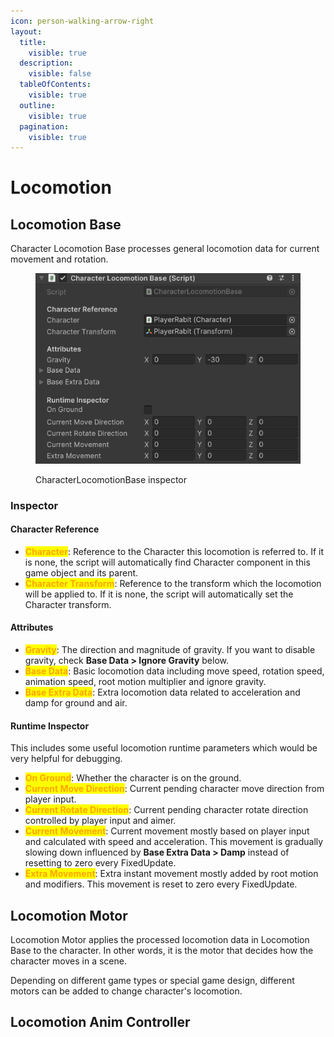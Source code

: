 ```yaml
---
icon: person-walking-arrow-right
layout:
  title:
    visible: true
  description:
    visible: false
  tableOfContents:
    visible: true
  outline:
    visible: true
  pagination:
    visible: true
---
```


# Locomotion

## Locomotion Base

Character Locomotion Base processes general locomotion data for current movement and rotation.&#x20;

<figure><img src="../.gitbook/assets/image (33).png" alt=""><figcaption><p>CharacterLocomotionBase inspector</p></figcaption></figure>

### Inspector

#### Character Reference

* <mark style="color:orange;">**Character**</mark>: Reference to the Character this locomotion is referred to. If it is none, the script will automatically find Character component in this game object and its parent.&#x20;
* <mark style="color:orange;">**Character Transform**</mark>: Reference to the transform which the locomotion will be applied to. If it is none, the script will automatically set the Character transform.

#### Attributes

* <mark style="color:orange;">**Gravity**</mark>: The direction and magnitude of gravity. If you want to disable gravity, check **Base Data > Ignore Gravity** below.&#x20;
* <mark style="color:orange;">**Base Data**</mark>: Basic locomotion data including move speed, rotation speed, animation speed, root motion multiplier and ignore gravity.&#x20;
* <mark style="color:orange;">**Base Extra Data**</mark>: Extra locomotion data related to acceleration and damp for ground and air.&#x20;

#### Runtime Inspector

This includes some useful locomotion runtime parameters which would be very helpful for debugging.&#x20;

* <mark style="color:orange;">**On Ground**</mark>: Whether the character is on the ground.&#x20;
* <mark style="color:orange;">**Current Move Direction**</mark>: Current pending character move direction from player input.&#x20;
* <mark style="color:orange;">**Current Rotate Direction**</mark>: Current pending character rotate direction controlled by player input and aimer.&#x20;
* <mark style="color:orange;">**Current Movement**</mark>: Current movement mostly based on player input and calculated with speed and acceleration. This movement is gradually slowing down influenced by **Base Extra Data > Damp** instead of resetting to zero every FixedUpdate.&#x20;
* <mark style="color:orange;">**Extra Movement**</mark>: Extra instant movement mostly added by root motion and modifiers. This movement is reset to zero every FixedUpdate.&#x20;

## Locomotion Motor

Locomotion Motor applies the processed locomotion data in Locomotion Base to the character. In other words, it is the motor that decides how the character moves in a scene.&#x20;

Depending on different game types or special game design, different motors can be added to change character's locomotion.&#x20;

## Locomotion Anim Controller





